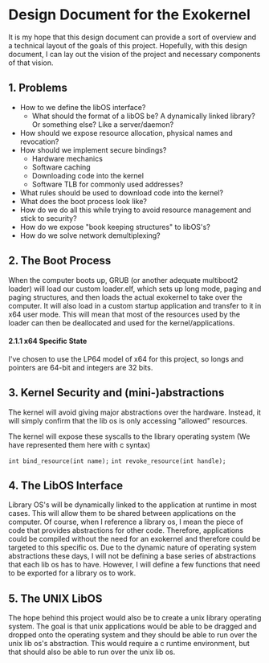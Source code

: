 # Design Document for the Exokernel

It is my hope that this design document can provide a sort of overview and a technical layout of the goals of this project. Hopefully, with this design document, I can lay out the vision of the project and necessary components of that vision.

## 1. Problems

- How to we define the libOS interface?
    - What should the format of a libOS be? A dynamically linked library? Or something else? Like a server/daemon?
- How should we expose resource allocation, physical names and revocation?
- How should we implement secure bindings?
    - Hardware mechanics
    - Software caching
    - Downloading code into the kernel
    - Software TLB for commonly used addresses?
- What rules should be used to download code into the kernel?
- What does the boot process look like?
- How do we do all this while trying to avoid resource management and stick to security?
- How do we expose "book keeping structures" to libOS's?
- How do we solve network demultiplexing?

## 2. The Boot Process
When the computer boots up, GRUB (or another adequate multiboot2 loader) will load our custom loader.elf, which sets up long mode, paging and paging structures, and then loads the actual exokernel to take over the computer. It will also load in a custom startup application and transfer to it in x64 user mode. This will mean that most of the resources used by the loader can then be deallocated and used for the kernel/applications.

#### 2.1.1 x64 Specific State

I've chosen to use the LP64 model of x64 for this project, so longs and pointers are 64-bit and integers are 32 bits.

## 3. Kernel Security and (mini-)abstractions

The kernel will avoid giving major abstractions over the hardware. Instead, it will simply confirm that the lib os is only accessing "allowed" resources.

The kernel will expose these syscalls to the library operating system (We have represented them here with c syntax)

```int bind_resource(int name);```
```int revoke_resource(int handle);```

## 4. The LibOS Interface
Library OS's will be dynamically linked to the application at runtime in most cases. This will allow them to be shared between applications on the computer. Of course, when I reference a library os, I mean the piece of code that provides abstractions for other code. Therefore, applications could be compiled without the need for an exokernel and therefore could be targeted to this specific os. Due to the dynamic nature of operating system abstractions these days, I will not be defining a base series of abstractions that each lib os has to have. However, I will define a few functions that need to be exported for a library os to work.  

## 5. The UNIX LibOS
The hope behind this project would also be to create a unix library operating system. The goal is that unix applications would be able to be dragged and dropped onto the operating system and they should be able to run over the unix lib os's abstraction. This would require a c runtime environment, but that should also be able to run over the unix lib os.